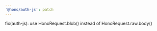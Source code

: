 ```yaml
---
'@hono/auth-js': patch
---
```


fix(auth-js): use HonoRequest.blob() instead of HonoRequest.raw.body()
